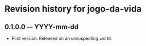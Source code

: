 # Revision history for jogo-da-vida

## 0.1.0.0 -- YYYY-mm-dd

* First version. Released on an unsuspecting world.
